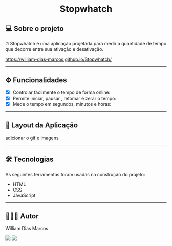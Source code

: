 <h1 align="center"> Stopwhatch </h1>

## 💻 Sobre o projeto

⏱ Stopwhatch é uma aplicação projetada para medir a quantidade de tempo que decorre entre sua ativação e desativação.

https://william-dias-marcos.github.io/Stopwhatch/

---

## ⚙️ Funcionalidades

- [x] Controlar facilmente o tempo de forma online:
- [x] Permite iniciar, pausar , retomar e zerar o tempo:
- [x] Mede o tempo em segundos, minutos e horas:

---

## 📱 Layout da Aplicação

adicionar o gif e imagens

---

## 🛠 Tecnologias

As seguintes ferramentas foram usadas na construção do projeto:

- HTML
- CSS
- JavaScript

---

## 👨🏼‍💻 Autor

William Dias Marcos

 <a href = "mailto:william.diasmarcos@gmail.com"><img src="https://img.shields.io/badge/-Gmail-%23333?style=for-the-badge&logo=gmail&logoColor=white"        target="_blank"></a>
 <a href="https://www.linkedin.com/in/william-dias-marcos-25981a192" target="_blank"><img src="https://img.shields.io/badge/-LinkedIn-%230077B5?style=for-the-badge&logo=linkedin&logoColor=white" target="_blank"></a> 
